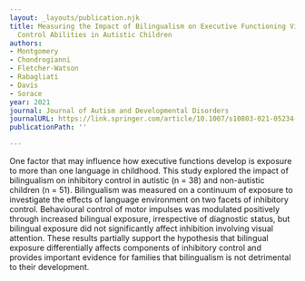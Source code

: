 ```yaml
---
layout: _layouts/publication.njk
title: Measuring the Impact of Bilingualism on Executive Functioning Via Inhibitory
  Control Abilities in Autistic Children
authors:
- Montgomery
- Chondrogianni
- Fletcher-Watson
- Rabagliati
- Davis
- Sorace
year: 2021
journal: Journal of Autism and Developmental Disorders
journalURL: https://link.springer.com/article/10.1007/s10803-021-05234-y
publicationPath: ''

---
```

One factor that may influence how executive functions develop is exposure to more than one language in childhood. This study explored the impact of bilingualism on inhibitory control in autistic (n = 38) and non-autistic children (n = 51). Bilingualism was measured on a continuum of exposure to investigate the effects of language environment on two facets of inhibitory control. Behavioural control of motor impulses was modulated positively through increased bilingual exposure, irrespective of diagnostic status, but bilingual exposure did not significantly affect inhibition involving visual attention. These results partially support the hypothesis that bilingual exposure differentially affects components of inhibitory control and provides important evidence for families that bilingualism is not detrimental to their development.
